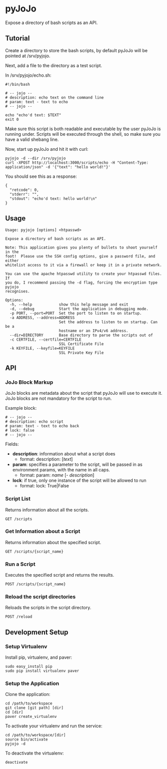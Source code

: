 # pyJoJo

Expose a directory of bash scripts as an API.

## Tutorial

Create a directory to store the bash scripts, by default pyJoJo will be pointed at /srv/pyjojo.

Next, add a file to the directory as a test script.

In /srv/pyjojo/echo.sh:

    #!/bin/bash

    # -- jojo --
    # description: echo text on the command line
    # param: text - text to echo
    # -- jojo --

    echo "echo'd text: $TEXT"
    exit 0

Make sure this script is both readable and executable by the user pyJoJo is running under.  Scripts will be executed through the shell, so make sure you have a valid shebang line.

Now, start up pyJoJo and hit it with curl:

    pyjojo -d --dir /srv/pyjojo
    curl -XPOST http://localhost:3000/scripts/echo -H "Content-Type: application/json" -d '{"text": "hello world!"}'

You should see this as a response:

    {
      "retcode": 0, 
      "stderr": "", 
      "stdout": "echo'd text: hello world!\n"
    }

## Usage

    Usage: pyjojo [options] <htpasswd>

    Expose a directory of bash scripts as an API.

    Note: This application gives you plenty of bullets to shoot yourself in the 
    foot!  Please use the SSH config options, give a password file, and either 
    whitelist access to it via a firewall or keep it in a private network.

    You can use the apache htpasswd utility to create your htpasswd files.  If
    you do, I recommend passing the -d flag, forcing the encryption type pyjojo
    recognises.

    Options:
      -h, --help            show this help message and exit
      -d, --debug           Start the application in debugging mode.
      -p PORT, --port=PORT  Set the port to listen to on startup.
      -a ADDRESS, --address=ADDRESS
                            Set the address to listen to on startup. Can be a
                            hostname or an IPv4/v6 address.
      --dir=DIRECTORY       Base directory to parse the scripts out of
      -c CERTFILE, --certfile=CERTFILE
                            SSL Certificate File
      -k KEYFILE, --keyfile=KEYFILE
                            SSL Private Key File

## API

### JoJo Block Markup

JoJo blocks are metadata about the script that pyJoJo will use to execute it.  JoJo blocks are not mandatory for the script to run.

Example block:

    # -- jojo --
    # description: echo script
    # param: text - text to echo back
    # lock: false
    # -- jojo -- 

Fields:

  - **description**: information about what a script does
    - format: description: [*text*]
  - **param**: specifies a parameter to the script, will be passed in as environment params, with the name in all caps.
    - format: param: *name* [- *description*]
  - **lock**: if true, only one instance of the script will be allowed to run
    - format: lock: True|False
    
### Script List

Returns information about all the scripts.

    GET /scripts

### Get Information about a Script

Returns information about the specified script.

    GET /scripts/{script_name}

### Run a Script

Executes the specified script and returns the results.

    POST /scripts/{script_name}

### Reload the script directories

Reloads the scripts in the script directory.

    POST /reload

## Development Setup

### Setup Virtualenv
        
Install pip, virtualenv, and paver:

    sudo easy_install pip
    sudo pip install virtualenv paver

### Setup the Application

Clone the application:

    cd /path/to/workspace
    git clone [git path] [dir]
    cd [dir]
    paver create_virtualenv

To activate your virtualenv and run the service:
  
    cd /path/to/workspace/[dir]
    source bin/activate
    pyjojo -d

To deactivate the virtualenv:

    deactivate


